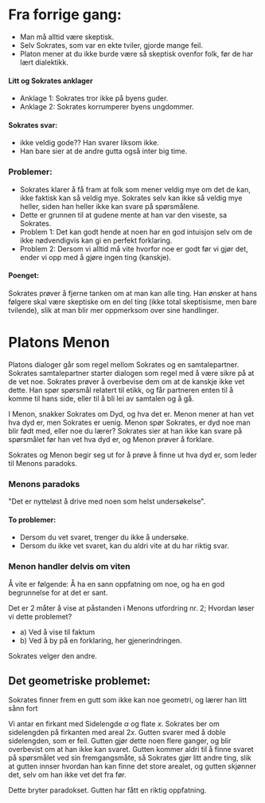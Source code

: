 
# Fra forrige gang:

- Man må alltid være skeptisk.
- Selv Sokrates, som var en ekte tviler, gjorde mange feil.
- Platon mener at du ikke burde være så skeptisk ovenfor folk, før de har lært dialektikk.

#### Litt og Sokrates anklager
- Anklage 1: Sokrates tror ikke på byens guder.
- Anklage 2: Sokrates korrumperer byens ungdommer.
#### Sokrates svar:
- ikke veldig gode?? Han svarer liksom ikke.
- Han bare sier at de andre gutta også inter big time.

### Problemer:
- Sokrates klarer å få fram at folk som mener veldig mye om det de kan, ikke faktisk kan så veldig mye. Sokrates selv kan ikke så veldig mye heller, siden han heller ikke kan svare på spørsmålene.
- Dette er grunnen til at gudene mente at han var den viseste, sa Sokrates.
- Problem 1: Det kan godt hende at noen har en god intuisjon selv om de ikke nødvendigvis kan gi en perfekt forklaring.
- Problem 2: Dersom vi alltid må vite hvorfor noe er godt før vi gjør det, ender vi opp med å gjøre ingen ting (kanskje).

#### Poenget:

Sokrates prøver å fjerne tanken om at man kan alle ting. Han ønsker at hans følgere skal være skeptiske om en del ting (ikke total skeptisisme, men bare tvilende), slik at man blir mer oppmerksom over sine handlinger.

# Platons Menon

Platons dialoger går som regel mellom Sokrates og en samtalepartner. Sokrates samtalepartner starter dialogen som regel med å være sikre på at de vet noe. Sokrates prøver å overbevise dem om at de kanskje ikke vet dette. Han spør spørsmål relatert til etikk, og får partneren enten til å komme til hans side, eller til å bli lei av samtalen og å gå.

I Menon, snakker Sokrates om Dyd, og hva det er. Menon mener at han vet hva dyd er, men Sokrates er uenig. Menon spør Sokrates, er dyd noe man blir født med, eller noe du lærer?
Sokrates sier at han ikke kan svare på spørsmålet før han vet hva dyd er, og Menon prøver å forklare.

Sokrates og Menon begir seg ut for å prøve å finne ut hva dyd er, som leder til Menons paradoks.

### Menons paradoks

"Det er nytteløst å drive med noen som helst undersøkelse".
#### To problemer:

- Dersom du vet svaret, trenger du ikke å undersøke.
- Dersom du ikke vet svaret, kan du aldri vite at du har riktig svar.

### Menon handler delvis om viten

Å vite er følgende: Å ha en sann oppfatning om noe, og ha en god begrunnelse for at det er sant.

Det er 2 måter å vise at påstanden i Menons utfordring nr. 2; Hvordan løser vi dette problemet?

- a) Ved å vise til faktum
- b) Ved å by på en forklaring, her gjenerindringen.

Sokrates velger den andre.

## Det geometriske problemet:

Sokrates finner frem en gutt som ikke kan noe geometri, og lærer han litt sånn fort

Vi antar en firkant med Sidelengde $\alpha$ og flate $x$. Sokrates ber om sidelengden på firkanten med areal $2x$. Gutten svarer med å doble sidelengden, som er feil. Gutten gjør dette noen flere ganger, og blir overbevist om at han ikke kan svaret. Gutten kommer aldri til å finne svaret på spørsmålet ved sin fremgangsmåte, så Sokrates gjør litt andre ting, slik at gutten innser hvordan han kan finne det store arealet, og gutten skjønner det, selv om han ikke vet det fra før.

Dette bryter paradokset. Gutten har fått en riktig oppfatning.